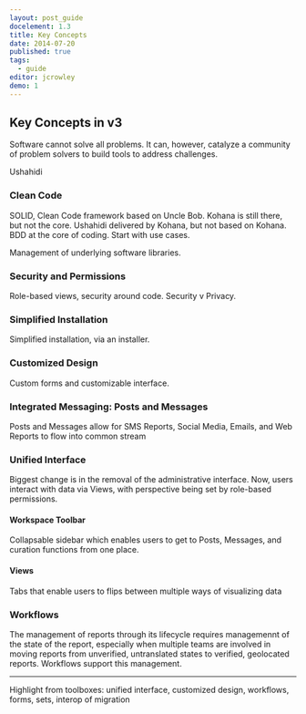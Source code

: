```yaml
---
layout: post_guide
docelement: 1.3
title: Key Concepts
date: 2014-07-20
published: true
tags: 
  - guide
editor: jcrowley
demo: 1
---
```


## Key Concepts in v3
Software cannot solve all problems. It can, however, catalyze a community of problem solvers to build tools to address challenges.

Ushahidi 

### Clean Code


SOLID, Clean Code framework based on Uncle Bob. Kohana is still there, but not the core. Ushahidi delivered by Kohana, but not based on Kohana. BDD at the core of coding. Start with use cases.

Management of underlying software libraries.

### Security and Permissions

Role-based views, security around code. Security v Privacy.

### Simplified Installation

Simplified installation, via an installer. 

### Customized Design

Custom forms and customizable interface.

### Integrated Messaging: Posts and Messages

Posts and Messages allow for SMS Reports, Social Media, Emails, and Web Reports to flow into common stream

### Unified Interface

Biggest change is in the removal of the administrative interface. Now, users interact with data via Views, with perspective being set by role-based permissions.

#### Workspace Toolbar

Collapsable sidebar which enables users to get to Posts, Messages, and curation functions from one place.

#### Views

Tabs that enable users to flips between multiple ways of visualizing data 

### Workflows

The management of reports through its lifecycle requires managemennt of the state of the report, especially when multiple teams are involved in moving reports from unverified, untranslated states to verified, geolocated reports. Workflows support this management.

---

Highlight from toolboxes: unified interface, customized design, workflows, forms, sets, interop of migration


